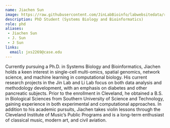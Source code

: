 ```yaml
---
name: Jiachen Sun
image: https://raw.githubusercontent.com/JinLabBioinfo/labwebsitedata/refs/heads/main/image_members/jiachen-sun.jpg
description: PhD Student (Systems Biology and Bioinformatics)
role: phd
aliases:
 - Jiachen Sun
 - J. Sun
 - J Sun
links:
  email: jxs2269@case.edu
---
```


Currently pursuing a Ph.D. in Systems Biology and Bioinformatics, Jiachen holds a keen interest in single-cell multi-omics, spatial genomics, network science, and machine learning in computational biology. His current research projects in the Jin Lab and Li Lab focus on both data analysis and methodology development, with an emphasis on diabetes and other pancreatic subjects. Prior to the enrollment in Cleveland, he obtained a B.S. in Biological Sciences from Southern University of Science and Technology, gaining experience in both experimental and computational approaches. In addition to his academic pursuits, Jiachen takes violin lessons through the Cleveland Institute of Music’s Public Programs and is a long-term enthusiast of classical music, modern art, and civil aviation.
